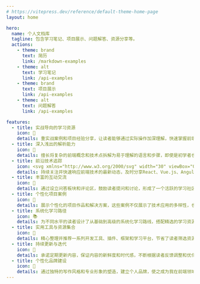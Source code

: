 ```yaml
---
# https://vitepress.dev/reference/default-theme-home-page
layout: home

hero:
  name: 个人文档库
  tagline: 包含学习笔记、项目展示、问题解答、资源分享等。
  actions:
    - theme: brand
      text: 简历
      link: /markdown-examples
    - theme: alt
      text: 学习笔记
      link: /api-examples
    - theme: brand
      text: 项目展示
      link: /api-examples
    - theme: alt
      text: 问题解答
      link: /api-examples

features:
  - title: 实战导向的学习资源
    icon: 🍭
    details: 重实战案例和项目经验分享，让读者能够通过实际操作加深理解，快速掌握前端技术。
  - title: 深入浅出的解析能力
    icon: 🧠
    details: 擅长将复杂的前端概念和技术点拆解为易于理解的语言和步骤，即使是初学者也能轻松跟上，有效降低了学习门槛。
  - title: 前沿技术追踪
    icon: <svg xmlns="http://www.w3.org/2000/svg" width="30" viewBox="0 0 256 220.8"><path fill="#41B883" d="M204.8 0H256L128 220.8 0 0h97.92L128 51.2 157.44 0h47.36Z"></path><path fill="#41B883" d="m0 0 128 220.8L256 0h-51.2L128 132.48 50.56 0H0Z"></path><path fill="#35495E" d="M50.56 0 128 133.12 204.8 0h-47.36L128 51.2 97.92 0H50.56Z"></path></svg>
    details: 持续关注并快速响应前端技术的最新动态，及时分享React、Vue.js、Angular等主流框架的最新特性、最佳实践以及新兴框架的评测，使读者保持行业竞争力。
  - title: 丰富的互动交流
    icon: 💬
    details: 通过设立问答板块和评论区，鼓励读者提问和讨论，形成了一个活跃的学习社区，增强了用户粘性，也让问题得到多角度解答。
  - title: 个性化项目案例
    icon: 🎨
    details: 展示个性化的项目作品和解决方案，这些案例不仅展示了技术应用的多样性，也激发了读者的创造力，提供了实践灵感。
  - title: 系统化学习路径
    icon: 📚
    details: 为不同水平的读者设计了从基础到高级的系统化学习路线，搭配精选的学习资源推荐，帮助读者高效规划学习进程。
  - title: 实用工具与资源集合
    icon: 🧰
    details: 精心整理并推荐一系列开发工具、插件、框架和学习平台，节省了读者筛选资源的时间，提高了学习效率。
  - title: 持续更新与迭代
    icon: 🔄
    details: 承诺定期更新内容，保证内容的新鲜度和时代感，不断根据读者反馈调整和优化，确保信息的准确性和实用性。
  - title: 个性化品牌建设
    icon: 👺
    details: 通过独特的写作风格和专业形象的塑造，建立个人品牌，使之成为我在前端领域的标志性存在，增强信任感和影响力。
---
```


